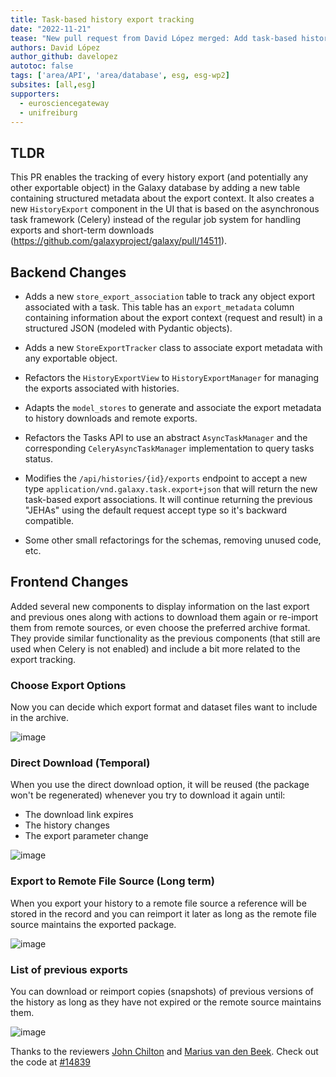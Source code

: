 ```yaml
---
title: Task-based history export tracking
date: "2022-11-21"
tease: "New pull request from David López merged: Add task-based history export tracking"
authors: David López
author_github: davelopez
autotoc: false
tags: ['area/API', 'area/database', esg, esg-wp2]
subsites: [all,esg]
supporters:
  - eurosciencegateway
  - unifreiburg
---
```


## TLDR

This PR enables the tracking of every history export (and potentially any other exportable object) in the Galaxy database
by adding a new table containing structured metadata about the export context.
It also creates a new `HistoryExport` component in the UI that is based on the asynchronous task framework (Celery)
instead of the regular job system for handling exports and short-term downloads (https://github.com/galaxyproject/galaxy/pull/14511).

## Backend Changes

- Adds a new `store_export_association` table to track any object export associated with a task. This table has an `export_metadata` column containing information about the export context (request and result) in a structured JSON (modeled with Pydantic objects).

- Adds a new `StoreExportTracker` class to associate export metadata with any exportable object.

- Refactors the `HistoryExportView` to `HistoryExportManager` for managing the exports associated with histories.

- Adapts the `model_stores` to generate and associate the export metadata to history downloads and remote exports.

- Refactors the Tasks API to use an abstract `AsyncTaskManager` and the corresponding `CeleryAsyncTaskManager` implementation to query tasks status.

- Modifies the `/api/histories/{id}/exports` endpoint to accept a new type `application/vnd.galaxy.task.export+json` that will return the new task-based export associations. It will continue returning the previous "JEHAs" using the default request accept type so it's backward compatible.

- Some other small refactorings for the schemas, removing unused code, etc.

## Frontend Changes

Added several new components to display information on the last export and previous ones along with actions to download them again or re-import them from remote sources, or even choose the preferred archive format. They provide similar functionality as the previous components (that still are used when Celery is not enabled) and include a bit more related to the export tracking.

### Choose Export Options

Now you can decide which export format and dataset files want to include in the archive.

![image](https://user-images.githubusercontent.com/46503462/205378170-7e625ea5-b3c5-4d9f-b377-9b3f88ed7b12.png)


### Direct Download (Temporal)

When you use the direct download option, it will be reused (the package won't be regenerated) whenever you try to download it again until:

- The download link expires
- The history changes
- The export parameter change

![image](https://user-images.githubusercontent.com/46503462/203846184-7c64c252-6a5d-4792-92ed-d377e76d6fab.png)

### Export to Remote File Source (Long term)

When you export your history to a remote file source a reference will be stored in the record and you can reimport it later as long as the remote file source maintains the exported package.

![image](https://user-images.githubusercontent.com/46503462/203846392-6b9e8cad-ab1a-4709-9fbd-880a792a6cf5.png)

### List of previous exports

You can download or reimport copies (snapshots) of previous versions of the history as long as they have not expired or the
remote source maintains them.

![image](https://user-images.githubusercontent.com/46503462/203847316-3fc0b0c4-2cb6-44b0-a242-47431fc25e20.png)


Thanks to the reviewers [John Chilton](https://github.com/jmchilton) and [Marius van den Beek](https://github.com/mvdbeek).
Check out the code at [#14839](https://github.com/galaxyproject/galaxy/pull/14839)

